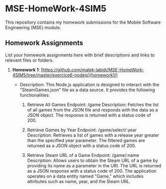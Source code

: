 # MSE-HomeWork-4SIM5
This repository contains my homework submissions for the Mobile Software Engineering (MSE) module.

## Homework Assignments
List your homework assignments here with brief descriptions and links to relevant files or folders.

1. **Homework 1**: [https://github.com/malek-labidi/MSE-HomeWork-4SIM5/tree/master/exercice6-nodejs](homework1/)
   - Description: This Node.js application is designed to interact with the "SteamGames.json" file as a data source. It provides the following functionalities:

       1. Retrieve All Games
           Endpoint: /game
           Description: Fetches the list of all games from the JSON file and responds with the data as a JSON object. The response is returned with a status code of 200.
          
       2. Retrieve Games by Year
          Endpoint: /game/select/:year
          Description: Retrieves a list of games with a release year greater than the specified year parameter. The filtered games are returned as a JSON object with a status code of 200.
     
       4. Retrieve Steam URL of a Game
          Endpoint: /game/:name
          Description: Allows users to obtain the Steam URL of a game by providing its name as a parameter in the URI. The URL is returned as a JSON response with a status code of 200.
      The application operates on a data entity named "Game," which includes attributes such as name, year, and the Steam URL.
